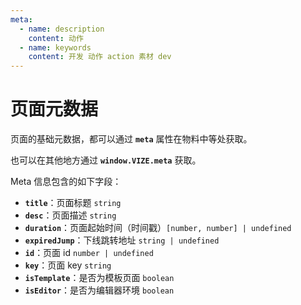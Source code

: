 ```yaml
---
meta:
  - name: description
    content: 动作
  - name: keywords
    content: 开发 动作 action 素材 dev
---
```


# 页面元数据

页面的基础元数据，都可以通过 **`meta`** 属性在物料中等处获取。

也可以在其他地方通过 **`window.VIZE.meta`** 获取。

Meta 信息包含的如下字段：

- **`title`**：页面标题 `string`
- **`desc`**：页面描述 `string`
- **`duration`**：页面起始时间（时间戳）`[number, number] | undefined`
- **`expiredJump`**：下线跳转地址 `string | undefined`
- **`id`**：页面 id `number | undefined`
- **`key`**：页面 key `string`
- **`isTemplate`**：是否为模板页面 `boolean`
- **`isEditor`**：是否为编辑器环境 `boolean`
